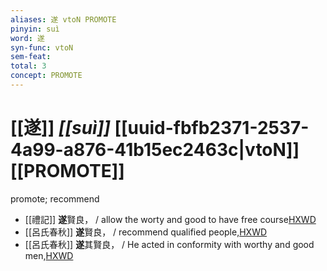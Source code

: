 ```yaml
---
aliases: 遂 vtoN PROMOTE
pinyin: suì
word: 遂
syn-func: vtoN
sem-feat: 
total: 3
concept: PROMOTE 
---
```

# [[遂]] *[[suì]]*  [[uuid-fbfb2371-2537-4a99-a876-41b15ec2463c|vtoN]] [[PROMOTE]]
promote; recommend
 - [[禮記]] **遂**賢良， / allow the worty and good to have free course[HXWD](https://hxwd.org/textview.html?location=KR1d0052_tls_006-38a.6)
 - [[呂氏春秋]] **遂**賢良， / recommend qualified people,[HXWD](https://hxwd.org/textview.html?location=KR3j0009_tls_004-3a.16)
 - [[呂氏春秋]] **遂**其賢良， / He acted in conformity with worthy and good men,[HXWD](https://hxwd.org/textview.html?location=KR3j0009_tls_008-18a.13)